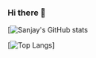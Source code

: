 ### Hi there 👋











[![Sanjay's GitHub stats](https://github-readme-stats.vercel.app/api?username=sanjay-xdr&show_icons=true&theme=dark)



[![Top Langs](https://github-readme-stats.vercel.app/api/top-langs/?username=sanjay-xdr)]

<!--
**sanjay-xdr/sanjay-xdr** is a ✨ _special_ ✨ repository because its `README.md` (this file) appears on your GitHub profile.

Here are some ideas to get you started:

- 🔭 I’m currently working on ...
- 🌱 I’m currently learning ...
- 👯 I’m looking to collaborate on ...
- 🤔 I’m looking for help with ...
- 💬 Ask me about ...
- 📫 How to reach me: ...
- 😄 Pronouns: ...
- ⚡ Fun fact: ...
-->
